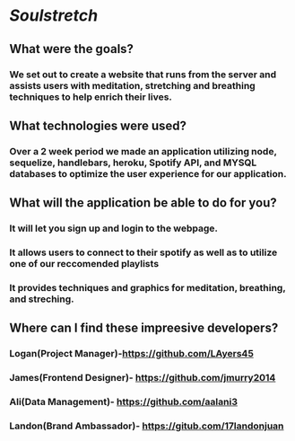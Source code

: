 # *Soulstretch*
## What were the goals?
### We set out to create a website that runs from the server and assists users with meditation, stretching and breathing techniques to help enrich their lives.
## What technologies were used?
### Over a 2 week period we made an application utilizing node, sequelize, handlebars, heroku, Spotify API, and MYSQL databases to optimize the user experience for our application.
## What will the application be able to do for you?
### It will let you sign up and login to the webpage.
### It allows users to connect to their spotify as well as to utilize one of our reccomended playlists
### It provides techniques and graphics for meditation, breathing, and streching.
## Where can I find these impreesive developers?
### Logan(Project Manager)-https://github.com/LAyers45
### James(Frontend Designer)- https://github.com/jmurry2014
### Ali(Data Management)- https://github.com/aalani3
### Landon(Brand Ambassador)- https://gitub.com/17landonjuan
